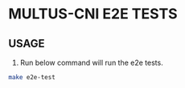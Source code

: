 # MULTUS-CNI E2E TESTS

## USAGE

1. Run below command will run the e2e tests.

```bash
make e2e-test
```

